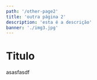 ```yaml
---
path: '/other-page2'
title: 'outra página 2'
description: 'esta é a descrição'
banner: './img3.jpg'
---
```


# Titulo

asasfasdf
